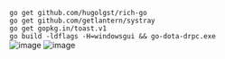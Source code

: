 `go get github.com/hugolgst/rich-go`  
`go get github.com/getlantern/systray`  
`go get gopkg.in/toast.v1`  
`go build -ldflags -H=windowsgui && go-dota-drpc.exe`  
![image](https://github.com/user-attachments/assets/2a37b43c-5504-4ab4-bbb3-a64673f4fb30)
![image](https://github.com/user-attachments/assets/d0e7bc80-e32e-4745-8f56-7c295181e44f)

